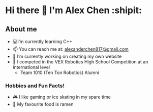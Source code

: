 # Hi there 👋 I'm Alex Chen :shipit:
## About me
- 💻I’m currently learning C++
- 📫 You can reach me at: alexanderchen817@gmail.com
- 🔭 I’m currently working on creating my own website
- 🤖 I competed in the VEX Robotics High School Competition at an international level
  - Team 1010 (Ten Ton Robotics) Alumni
### Hobbies and Fun Facts!
- 🎮 I like gaming or ice skating in my spare time
- 🍜 My favourite food is ramen
